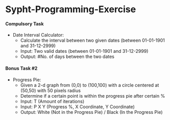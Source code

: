 # Sypht-Programming-Exercise

#### Compulsory Task
* Date Interval Calculator:
  * Calculate the interval between two given dates (between 01-01-1901 and 31-12-2999)
  * Input: Two valid dates (between 01-01-1901 and 31-12-2999)
  * Output: #No. of days between the two dates

#### Bonus Task #2
* Progress Pie:
  * Given a 2-d graph from (0,0) to (100,100) with a circle centered at (50,50) with 50 pixels radius
  * Determine if a certain point is within the progress pie after certain %
  * Input: T (Amount of iterations)
  * Input: P X Y (Progress %, X Coordinate, Y Coordinate)
  * Output: White (Not in the Progress Pie) / Black (In the Progress Pie)
